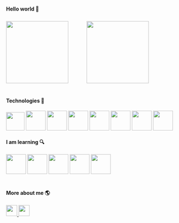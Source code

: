 #### Hello world 👋

<div style="display:flex; align-items: center; justify: center; gap:10%; margin-top: 5%; margin-bottom: 7%;">
	<img height="170em" src="https://github-readme-stats.vercel.app/api?username=gabriel04alves&show_icons=true&theme=github_dark"/>
	<img height="170em" src="https://github-readme-stats.vercel.app/api/top-langs/?username=gabriel04alves&layout=compact&theme=github_dark"/>
</div>

#

#### Technologies 🎯 
<div style="margin-top: 1%;"> 
<img src="https://img.icons8.com/material-outlined/384/5682b6/html-5.png" style="height: 50px;" viewBox="0 0 24 24" >
</img> 
<img src="https://img.icons8.com/windows/512/5682b6/css3.png" style="height: 54px;" viewBox="0 0 24 24" >
</img> 
<img src="https://img.icons8.com/windows/512/5682b6/js-squared.png" style="height: 54px;" viewBox="0 0 24 24" >
</img> 
<img src="https://img.icons8.com/windows/512/5682b6/vuejs.png" style="height: 54px;" viewBox="0 0 24 24" >
</img>
<img src="https://img.icons8.com/windows/512/5682b6/react-native.png" style="height: 54px;" viewBox="0 0 24 24" >
</img>
<img src="https://img.icons8.com/windows/512/5682b6/nodejs.png" style="height: 54px;" viewBox="0 0 24 24" >
</img> 
<img src="https://img.icons8.com/windows/512/5682b6/python.png" style="height: 54px;" viewBox="0 0 24 24" >
</img>
<img src="https://img.icons8.com/windows/512/5682b6/git.png" style="height: 54px;" viewBox="0 0 24 24" >
</img>

#### I am learning 🔍
<img src="https://img.icons8.com/windows/512/5682b6/typescript.png" style="height: 54px;" viewBox="0 0 24 24" >
<img src="https://img.icons8.com/windows/512/5682b6/angularjs.png" style="height: 54px;" viewBox="0 0 24 24" >
<img src="https://img.icons8.com/windows/512/5682b6/django.png" style="height: 54px;" viewBox="0 0 24 24" >
<img src="https://img.icons8.com/windows/512/5682b6/docker.png" style="height: 54px;" viewBox="0 0 24 24" >
<img src="https://img.icons8.com/windows/512/5682b6/mysql.png" style="height: 54px;" viewBox="0 0 24 24" >
</div>

# 

#### More about me 🌎
<div style="margin-top: 1%;">
<a href="https://www.instagram.com/_gallves/"> <img src="https://img.shields.io/badge/Instagram-5682b6?style=for-the-badge&logo=instagram&logoColor=white" style="height: 30px;" viewBox="0 0 24 24" > </a>
<a href="https://open.spotify.com/user/styykqcga6venje415m8dq5pk"> <img src="https://img.shields.io/badge/Spotify-5682b6?style=for-the-badge&logo=spotify&logoColor=white" style="height: 30px;" viewBox="0 0 24 24" > </a>
</div>
